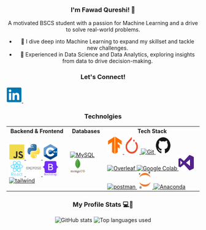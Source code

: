<center>

### I'm Fawad Qureshi! 👋

A motivated BSCS student with a passion for Machine Learning and a drive to solve real-world problems.

- 🔭 I dive deep into Machine Learning to expand my skillset and tackle new challenges.
- 💼 Experienced in Data Science and Data Analytics, exploring insights from data to drive decision-making.
### Let's Connect!

<p align="left">
  <a href="https://www.linkedin.com/in/fawad-qureshi-034481216/" target="_blank">
    <img src="https://raw.githubusercontent.com/devicons/devicon/master/icons/linkedin/linkedin-original.svg" alt="LinkedIn" width="40" height="40">
  </a>
  &nbsp;&nbsp;&nbsp;
</p>

### Technolgies

<table align="center">
  <tr>
    <th>Backend & Frontend</th>
    <th>Databases</th>
    <th>Tech Stack</th>
  </tr>
  <tr>
    <td>
    <a href="https://developer.mozilla.org/en-US/docs/Web/JavaScript" target="_blank" rel="noreferrer">
    <img src="https://raw.githubusercontent.com/devicons/devicon/master/icons/javascript/javascript-original.svg" alt="javascript" width="40" height="40"/>
  </a>
      <a href="https://www.python.org" target="_blank" rel="noreferrer">
        <img src="https://raw.githubusercontent.com/devicons/devicon/master/icons/python/python-original.svg" alt="Python" width="40" height="45"/>
      </a>
  <a href="https://www.w3schools.com/cpp/" target="_blank" rel="noreferrer">
    <img src="https://raw.githubusercontent.com/devicons/devicon/master/icons/cplusplus/cplusplus-original.svg" alt="cplusplus" width="40" height="40"/>
  </a>
      <a href="https://reactjs.org/" target="_blank" rel="noreferrer">
    <img src="https://raw.githubusercontent.com/devicons/devicon/master/icons/react/react-original-wordmark.svg" alt="react" width="40" height="40"/>
  </a>
        <a href="https://expressjs.com/" target="_blank" rel="noreferrer">
    <img src="https://raw.githubusercontent.com/devicons/devicon/master/icons/express/express-original-wordmark.svg" alt="express" width="40" height="40"/>
  </a>
      <a href="https://getbootstrap.com" target="_blank" rel="noreferrer">
    <img src="https://raw.githubusercontent.com/devicons/devicon/master/icons/bootstrap/bootstrap-plain-wordmark.svg" alt="bootstrap" width="40" height="40"/>
  </a>
  <a href="https://tailwindcss.com/" target="_blank" rel="noreferrer">
    <img src="https://www.vectorlogo.zone/logos/tailwindcss/tailwindcss-icon.svg" alt="tailwind" width="40" height="40"/>
  </a>
    </td>
    <td>
      <a href="https://www.mysql.com/" target="_blank" rel="noreferrer">
        <img src="https://www.mysql.com/common/logos/powered-by-mysql-88x31.png" alt="MySQL" width="40" height="45"/>
      </a>
        <a href="https://www.mongodb.com/" target="_blank" rel="noreferrer">
    <img src="https://raw.githubusercontent.com/devicons/devicon/master/icons/mongodb/mongodb-original-wordmark.svg" alt="mongodb" width="40" height="40"/>
  </a>
    </td>
    <td>
      <a href="https://www.tensorflow.org/" target="_blank" rel="noreferrer">
        <img src="https://raw.githubusercontent.com/devicons/devicon/master/icons/tensorflow/tensorflow-original.svg" alt="TensorFlow" width="40" height="45"/>
      </a>
      <a href="https://pytorch.org/" target="_blank" rel="noreferrer">
        <img src="https://raw.githubusercontent.com/devicons/devicon/master/icons/pytorch/pytorch-original.svg" alt="PyTorch" width="40" height="45"/>
      </a>
      <a href="https://git-scm.com/" target="_blank" rel="noreferrer">
        <img src="https://www.vectorlogo.zone/logos/git-scm/git-scm-icon.svg" alt="Git" width="40" height="45"/>
      </a>
      <a href="https://github.com/" target="_blank" rel="noreferrer">
        <img src="https://raw.githubusercontent.com/devicons/devicon/master/icons/github/github-original.svg" alt="GitHub" width="40" height="45"/>
      </a>
      <a href="https://www.overleaf.com/" target="_blank" rel="noreferrer">
        <img src="https://images.ctfassets.net/nrgyaltdicpt/7JpfH23FzfZFgN8HwMdqvj/e41e6454e1acf35d42a9eef32be748a4/ologo_square_bw.png" alt="Overleaf" width="40" height="45"/>
      </a>
      <a href="https://colab.research.google.com/" target="_blank" rel="noreferrer">
        <img src="https://colab.research.google.com/img/colab_favicon_256px.png" alt="Google Colab" width="40" height="45"/>
      </a>
        <a href="https://code.visualstudio.com/" target="_blank" rel="noreferrer">
    <img src="https://raw.githubusercontent.com/devicons/devicon/master/icons/visualstudio/visualstudio-plain.svg" alt="vscode" width="40" height="40"/>
  </a>
        <a href="https://www.getpostman.com/" target="_blank" rel="noreferrer">
    <img src="https://www.vectorlogo.zone/logos/getpostman/getpostman-icon.svg" alt="postman" width="40" height="40"/>
  </a>
      <a href="https://jupyter.org/" target="_blank" rel="noreferrer">
        <img src="https://raw.githubusercontent.com/devicons/devicon/master/icons/jupyter/jupyter-original.svg" alt="Jupyter Notebook" width="40" height="45"/>
      </a>
      <a href="https://www.anaconda.com/" target="_blank" rel="noreferrer">
        <img src="https://upload.wikimedia.org/wikipedia/en/c/cd/Anaconda_Logo.png" alt="Anaconda" width="40" height="45"/>
      </a>
    </td>
  </tr>
</table>

### My Profile Stats 💻👀

<p align="center">
  <img src="https://github-readme-stats.vercel.app/api?username=fawadahmad-lab&show_icons=true&theme=tokyonight" alt="GitHub stats">
<img src="https://github-readme-stats.vercel.app/api/top-langs/?username=fawadahmad-lab&langs_count=8&layout=compact&theme=tokyonight&exclude_repo=github-readme-stats,fawadahmad-lab.github.io&&hide=Cython,C,PowerShell,CMake,Shell" alt="Top languages used">
<!--   <img align="center" src="https://github-readme-stats.vercel.app/api?username=fawadahmad-lab&include_all_commits=true&count_private=true&show_icons=true&line_height=20&title_color=2B5BBD&icon_color=1124BB&text_color=A1A1A1&bg_color=0,000000,130F40" alt="my Github Stats"/>
</p> -->

